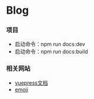 
# Blog

### 项目
* 启动命令：npm run docs:dev
* 启动命令：npm run docs:build


### 相关网站
* [vuepress文档](https://v2.vuepress.vuejs.org/zh/)
* [emoji](https://github.com/ikatyang/emoji-cheat-sheet)
